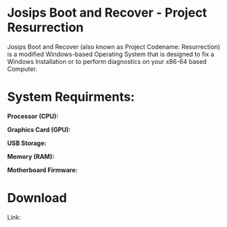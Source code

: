 # Josips Boot and Recover - Project Resurrection

Josips Boot and Recover (also known as Project Codename: Resurrection) is a modified Windows-based Operating System that is designed to fix a Windows Installation or to perform diagnostics on your x86-64 based Computer.

# System Requirments:

**Processor (CPU):** 

**Graphics Card (GPU):**

**USB Storage:** 

**Memory (RAM):** 

**Motherboard Firmware:**

# Download

Link: 












